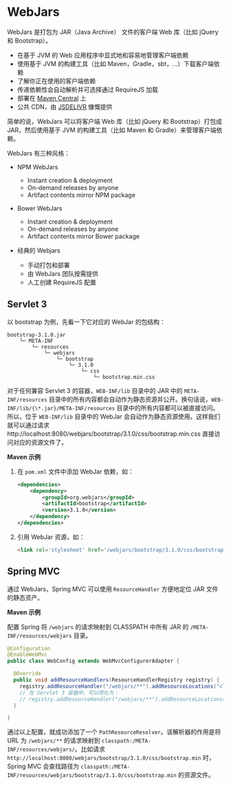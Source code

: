 # WebJars

WebJars 是打包为 JAR（Java Archive） 文件的客户端 Web 库（比如 jQuery 和 Bootstrap）。

* 在基于 JVM 的 Web 应用程序中显式地和容易地管理客户端依赖
* 使用基于 JVM 的构建工具（比如 Maven，Gradle，sbt，...）下载客户端依赖
* 了解你正在使用的客户端依赖
* 传递依赖性会自动解析并可选择通过 RequireJS 加载
* 部署在 [Maven Central](http://search.maven.org/) 上
* 公共 CDN，由 [JSDELIVR](http://www.jsdelivr.com/) 慷慨提供

简单的说，WebJars 可以将客户端 Web 库（比如 jQuery 和 Bootstrap）打包成 JAR，然后使用基于 JVM 的构建工具（比如 Maven 和 Gradle）来管理客户端依赖。

WebJars 有三种风格：

* NPM WebJars

	* Instant creation & deployment
	* On-demand releases by anyone
	* Artifact contents mirror NPM package

* Bower WebJars

	* Instant creation & deployment
	* On-demand releases by anyone
	* Artifact contents mirror Bower package

* 经典的 Webjars
	* 手动打包和部署
	* 由 WebJars 团队按需提供
	* 人工创建 RequireJS 配置

## Servlet 3

以 bootstrap 为例，先看一下它对应的 WebJar 的包结构：

````
bootstrap-3.1.0.jar
    └─ META-INF
        └─ resources
            └─ webjars
                └─ bootstrap
                    └─ 3.1.0
                        └─ css
							└─ bootstrap.min.css
````

对于任何兼容 Servlet 3 的容器，`WEB-INF/lib` 目录中的 JAR 中的 `META-INF/resources` 目录中的所有内容都会自动作为静态资源并公开。换句话说，`WEB-INF/lib/{\*.jar}/META-INF/resources` 目录中的所有内容都可以被直接访问。所以，位于 `WEB-INF/lib` 目录中的 WebJar 会自动作为静态资源使用。这样我们就可以通过请求 http://localhost:8080/webjars/bootstrap/3.1.0/css/bootstrap.min.css 直接访问对应的资源文件了。

**Maven 示例**

1. 在 `pom.xml` 文件中添加 WebJar 依赖，如：

	````xml
	<dependencies>
	    <dependency>
	        <groupId>org.webjars</groupId>
	        <artifactId>bootstrap</artifactId>
	        <version>3.1.0</version>
	    </dependency>
	</dependencies>
	````

2. 引用 WebJar 资源，如：

	````html
	<link rel='stylesheet' href='/webjars/bootstrap/3.1.0/css/bootstrap.min.css'>
	````

## Spring MVC

通过 WebJars，Spring MVC 可以使用 `ResourceHandler` 方便地定位 JAR 文件的静态资产。

**Maven 示例**

配置 Spring 将 `/webjars` 的请求映射到 CLASSPATH 中所有 JAR 的 `/META-INF/resources/webjars` 目录。

````java
@Configuration
@EnableWebMvc
public class WebConfig extends WebMvcConfigurerAdapter {

  @Override
  public void addResourceHandlers(ResourceHandlerRegistry registry) {
    registry.addResourceHandler("/webjars/**").addResourceLocations("classpath:/META-INF/resources/webjars/");
	// 在 Servlet 3 容器中，可以简化为：
	// registry.addResourceHandler("/webjars/**").addResourceLocations("/webjars/");
  }

}
````

通过以上配置，就成功添加了一个 `PathResourceResolver`。该解析器的作用是将 URL 为 `/webjars/**` 的请求映射到 `classpath:/META-INF/resources/webjars/`。比如请求 `http://localhost:8080/webjars/bootstrap/3.1.0/css/bootstrap.min` 时， Spring MVC 会查找路径为 `classpath:/META-INF/resources/webjars/bootstrap/3.1.0/css/bootstrap.min` 的资源文件。